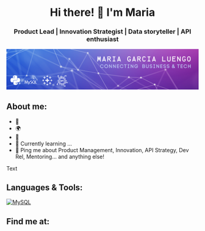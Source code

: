 <h1 align="center">Hi there! 👋 I'm Maria</h1>
<h3 align="center"> Product Lead | Innovation Strategist | Data storyteller | API enthusiast </h3>

![Header](https://raw.githubusercontent.com/mgluengo/mgluengo/master/readme_header.png "Header")

## About me:

- :rocket:
- 🌍  
- 🔧  
- 🌱 Currently learning ...
- 💬 Ping me about Product Management, Innovation, API Strategy, Dev Rel, Mentoring... and anything else!

Text
</br>

## Languages & Tools:

[![MySQL](https://img.shields.io/badge/MySQL-4479A1?style=for-the-badge&logo=mysql&logoColor=white&labelColor=101010)]()

## Find me at:
</br>


